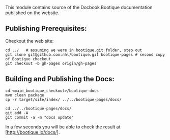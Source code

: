 This module contains source of the Docbook Bootique documentation published on the website.

## Publishing Prerequisites:

Checkout the web site:

```
cd ../   # assuming we were in bootique.git folder, step out
git clone git@github.com:nhl/bootique.git bootique-pages # second copy of Bootique checkout
git checkout -b gh-pages origin/gh-pages
```

## Building and Publishing the Docs:

```
cd <main_bootique_checkout>/bootique-docs
mvn clean package
cp -r target/site/index/ ../../bootique-pages/docs/ 

cd ../../bootique-pages/docs/ 
git add -A
git commit -a -m "docs update"
```

In a few seconds you will be able to check the result at [http://bootique.io/docs/].